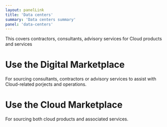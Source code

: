 ```yaml
---
layout: panelLink
title: 'Data centers'
summary: 'Data centers summary'
panel: 'data-centers'
---
```


This covers contractors, consultants, advisory services for Cloud products and services

# Use the Digital Marketplace

For sourcing consultants, contractors or advisory services to assist with Cloud-related porjects and operations.

# Use the Cloud Marketplace

For sourcing both cloud products and associated services.
